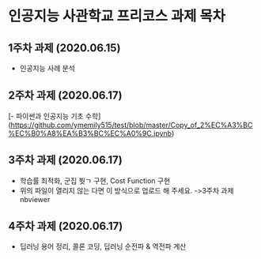 # 인공지능 사관학교 프리코스 과제 목차

## 1주차 과제 (2020.06.15)
- 인공지능 사례 분석
## 2주차 과제 (2020.06.17)
[- 파이썬과 인공지능 기초 수학] (https://github.com/ymemily515/test/blob/master/Copy_of_2%EC%A3%BC%EC%B0%A8%EA%B3%BC%EC%A0%9C.ipynb)
## 3주차 과제 (2020.06.17)
- 학습률 최적화, 군집 붯ㄱ 구현, Cost Function 구현
- 위의 파일이 열리지 않는 다면 이 방식으로 업로드 해 주세요. ->3주차 과제 nbviewer
## 4주차 과제 (2020.06.17)
- 딥러닝 용어 정리, 콜론 코딩, 딥러닝 순전파 & 역전파 계산
